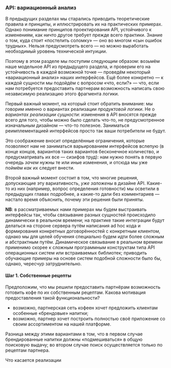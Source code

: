 ### API: вариационный анализ

В предыдущих разделах мы старались приводить теоретические правила и принципы, и иллюстрировать их на практических примерах. Однако понимание принципов проектирования API, устойчивого к изменениям, как ничто другое требует прежде всего практики. Знание о том, куда стоит «постелить соломку» — оно во многом «сын ошибок трудных». Нельзя предусмотреть всего — но можно выработать необходимый уровень технической интуиции.

Поэтому в этом разделе мы поступим следующим образом: возьмём наше модельное API из предыдущего раздела, и проверим его на устойчивость в каждой возможной точке — проведём некоторый «вариационный анализ» наших интерфейсов. Ещё более конкретно — к каждой сущности мы подойдём с вопросом «что, если?» — что, если нам потребуется предоставить партнерам возможность написать свою независимую реализацию этого фрагмента логики.

Первый важный момент, на который стоит обратить внимание: мы говорим именно о вариантах реализации _продуктовой логики_. Не о _вариантах реализации сущности_: изменения в API вносятся прежде всего для того, чтобы можно было сделать что-то, не предусмотренное изначальным дизайном — что-то полезное. Заниматься реимплементацией интерфейсов просто так ваши потребители не будут.

Это соображение вносит определённые ограничения, которые позволяют нам не заниматься варьированием интерфейсов вслепую (в конце концов, вариантов таких вариантов бесконечное количество, и предусматривать их все — сизифов труд): нам нужно понять в первую очередь _зачем_ нужны те или иные изменения, и отсюда мы уже поймём _как_ их следует внести.

Второй важный момент состоит в том, что многие решения, допускающие эту вариативность, _уже заложены_ в дизайне API. Какие-то из них (например, вопрос определения готовности) мы осветили в предыдущих главах подробнее, а какие-то дали без комментариев — настало время объяснить, почему эти решения были приняты.

**NB**: в рассматриваемых нами примерах мы будем выстраивать интерфейсы так, чтобы связывание разных сущностей происходило динамически в реальном времени; на практике такие интеграции будут делаться на стороне сервера путём написания ad hoc кода и формирования конкретных договорённостей с конкретным клиентом, однако мы для целей обучения специально будем идти более сложным и абстрактным путём. Динамическое связывание в реальном времени применимо скорее к сложным программным конструктам типа API операционных систем или встраиваемых библиотек; приводить обучающие примеры на основе систем подобной сложности было бы, однако, чересчур затруднительно.

#### Шаг 1. Собственные рецепты

Предположим, что мы решили предоставить партнёрам возможность готовить кофе по их собственным рецептам. Какова мотивация предоставления такой функциональности?

  * возможно, партнерская сеть кофеен хочет предложить клиентам особенные «брендовые» напитки;
  * возможно, партнер хочет построить полностью своё приложение со своим ассортиментом на нашей платформе.

Разница между этими вариантами в том, что в первом случае брендированные напитки должны «подмешиваться» в общую поисковую выдачу; во втором случае поиск осуществляется только по рецептам партнера.

Что касается реализации
